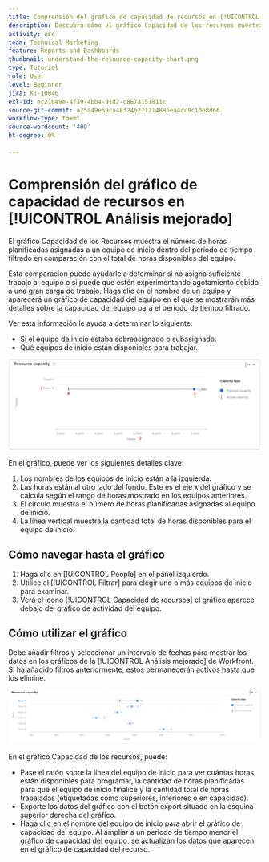 ```yaml
---
title: Comprensión del gráfico de capacidad de recursos en [!UICONTROL Análisis mejorado]
description: Descubra cómo el gráfico Capacidad de los recursos muestra la cantidad de horas planificadas asignadas a un equipo en el hogar dentro del período de tiempo filtrado en comparación con las horas disponibles totales del equipo.
activity: use
team: Technical Marketing
feature: Reports and Dashboards
thumbnail: understand-the-resource-capacity-chart.png
type: Tutorial
role: User
level: Beginner
jira: KT-10046
exl-id: ec21049e-4f39-4bb4-91d2-c8873151811c
source-git-commit: a25a49e59ca483246271214886ea4dc9c10e8d66
workflow-type: tm+mt
source-wordcount: '409'
ht-degree: 0%

---
```


# Comprensión del gráfico de capacidad de recursos en [!UICONTROL Análisis mejorado]

El gráfico Capacidad de los Recursos muestra el número de horas planificadas asignadas a un equipo de inicio dentro del período de tiempo filtrado en comparación con el total de horas disponibles del equipo.

Esta comparación puede ayudarle a determinar si no asigna suficiente trabajo al equipo o si puede que estén experimentando agotamiento debido a una gran carga de trabajo. Haga clic en el nombre de un equipo y aparecerá un gráfico de capacidad del equipo en el que se mostrarán más detalles sobre la capacidad del equipo para el período de tiempo filtrado.

Ver esta información le ayuda a determinar lo siguiente:

* Si el equipo de inicio estaba sobreasignado o subasignado.
* Qué equipos de inicio están disponibles para trabajar.

![Imagen que muestra un gráfico de capacidad de los recursos con números en las áreas descritas en las viñetas siguientes](assets/section-3-2.png)

En el gráfico, puede ver los siguientes detalles clave:

1. Los nombres de los equipos de inicio están a la izquierda.
1. Las horas están al otro lado del fondo. Este es el eje x del gráfico y se calcula según el rango de horas mostrado en los equipos anteriores.
1. El círculo muestra el número de horas planificadas asignadas al equipo de inicio.
1. La línea vertical muestra la cantidad total de horas disponibles para el equipo de inicio.

## Cómo navegar hasta el gráfico

1. Haga clic en [!UICONTROL People] en el panel izquierdo.
1. Utilice el [!UICONTROL Filtrar] para elegir uno o más equipos de inicio para examinar.
1. Verá el icono [!UICONTROL Capacidad de recursos] el gráfico aparece debajo del gráfico de actividad del equipo.

## Cómo utilizar el gráfico

Debe añadir filtros y seleccionar un intervalo de fechas para mostrar los datos en los gráficos de la [!UICONTROL Análisis mejorado] de Workfront. Si ha añadido filtros anteriormente, estos permanecerán activos hasta que los elimine.

![Imagen que muestra un gráfico de capacidad de recursos](assets/section-3-3.png)

En el gráfico Capacidad de los recursos, puede:

* Pase el ratón sobre la línea del equipo de inicio para ver cuántas horas están disponibles para programar, la cantidad de horas planificadas para que el equipo de inicio finalice y la cantidad total de horas trabajadas (etiquetadas como superiores, inferiores o en capacidad).
* Exporte los datos del gráfico con el botón export situado en la esquina superior derecha del gráfico.
* Haga clic en el nombre del equipo de inicio para abrir el gráfico de capacidad del equipo. Al ampliar a un periodo de tiempo menor el gráfico de capacidad del equipo, se actualizan los datos que aparecen en el gráfico de capacidad del recurso.
